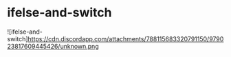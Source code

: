 # ifelse-and-switch
![ifelse-and-switch]https://cdn.discordapp.com/attachments/788115683320791150/979023817609445426/unknown.png
